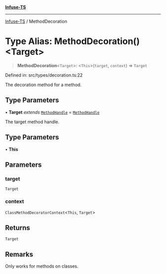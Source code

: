 [**Infuse-TS**](../README.md)

***

[Infuse-TS](../README.md) / MethodDecoration

# Type Alias: MethodDecoration()\<Target\>

> **MethodDecoration**\<`Target`\>: \<`This`\>(`target`, `context`) => `Target`

Defined in: src/types/decoration.ts:22

The decoration method for a method.

## Type Parameters

• **Target** *extends* [`MethodHandle`](MethodHandle.md) = [`MethodHandle`](MethodHandle.md)

The target method handle.

## Type Parameters

• **This**

## Parameters

### target

`Target`

### context

`ClassMethodDecoratorContext`\<`This`, `Target`\>

## Returns

`Target`

## Remarks

Only works for methods on classes.
